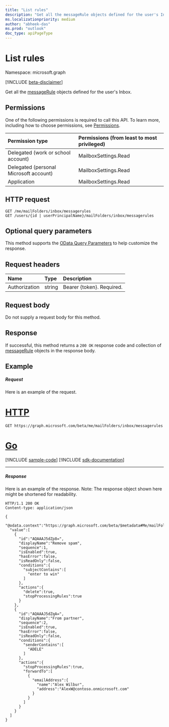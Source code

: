 ```yaml
---
title: "List rules"
description: "Get all the messageRule objects defined for the user's Inbox."
ms.localizationpriority: medium
author: "abheek-das"
ms.prod: "outlook"
doc_type: apiPageType
---
```


# List rules

Namespace: microsoft.graph

[!INCLUDE [beta-disclaimer](../../includes/beta-disclaimer.md)]

Get all the [messageRule](../resources/messagerule.md) objects defined for the user's Inbox.

## Permissions
One of the following permissions is required to call this API. To learn more, including how to choose permissions, see [Permissions](/graph/permissions-reference).

|Permission type      | Permissions (from least to most privileged)              |
|:--------------------|:---------------------------------------------------------|
|Delegated (work or school account) | MailboxSettings.Read    |
|Delegated (personal Microsoft account) | MailboxSettings.Read    |
|Application | MailboxSettings.Read |

## HTTP request
<!-- { "blockType": "ignored" } -->
```http
GET /me/mailFolders/inbox/messagerules
GET /users/{id | userPrincipalName}/mailFolders/inbox/messagerules
```
## Optional query parameters
This method supports the [OData Query Parameters](/graph/query-parameters) to help customize the response.
## Request headers
| Name       | Type | Description|
|:-----------|:------|:----------|
| Authorization  | string  | Bearer {token}. Required. |

## Request body
Do not supply a request body for this method.
## Response
If successful, this method returns a `200 OK` response code and collection of [messageRule](../resources/messagerule.md) objects in the response body.
## Example
##### Request
Here is an example of the request.

# [HTTP](#tab/http)
<!-- {
  "blockType": "request",
  "name": "get_messagerules"
}-->
```msgraph-interactive
GET https://graph.microsoft.com/beta/me/mailFolders/inbox/messagerules
```

# [Go](#tab/go)
[!INCLUDE [sample-code](../includes/snippets/go/get-messagerules-go-snippets.md)]
[!INCLUDE [sdk-documentation](../includes/snippets/snippets-sdk-documentation-link.md)]

---

##### Response
Here is an example of the response. Note: The response object shown here might be shortened for readability.
<!-- {
  "blockType": "response",
  "truncated": true,
  "@odata.type": "microsoft.graph.messageRule",
  "isCollection": true
} -->
```http
HTTP/1.1 200 OK
Content-type: application/json

{
  "@odata.context":"https://graph.microsoft.com/beta/$metadata#Me/mailFolders('inbox')/messageRules",
  "value":[
    {
      "id":"AQAAAJ5dZp8=",
      "displayName":"Remove spam",
      "sequence":1,
      "isEnabled":true,
      "hasError":false,
      "isReadOnly":false,
      "conditions":{
        "subjectContains":[
          "enter to win"
        ]
      },
      "actions":{
        "delete":true,
        "stopProcessingRules":true
      }
    },
    {
      "id":"AQAAAJ5dZqA=",
      "displayName":"From partner",
      "sequence":2,
      "isEnabled":true,
      "hasError":false,
      "isReadOnly":false,
      "conditions":{
        "senderContains":[
          "ADELE"
        ]
      },
      "actions":{
        "stopProcessingRules":true,
        "forwardTo":[
          {
            "emailAddress":{
              "name":"Alex Wilbur",
              "address":"AlexW@contoso.onmicrosoft.com"
            }
          }
        ]
      }
    }
  ]
}

```

<!-- uuid: 8fcb5dbc-d5aa-4681-8e31-b001d5168d79
2015-10-25 14:57:30 UTC -->
<!--
{
  "type": "#page.annotation",
  "description": "List rules",
  "keywords": "",
  "section": "documentation",
  "tocPath": "",
  "suppressions": [
  ]
}
-->
